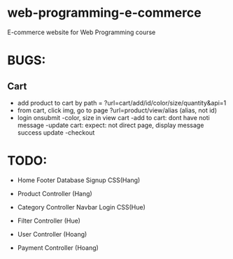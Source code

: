 # web-programming-e-commerce
E-commerce website for Web Programming course

# BUGS:
## Cart
- add product to cart by path = ?url=cart/add/id/color/size/quantity&api=1
- from cart, click img, go to page ?url=product/view/alias (alias, not id)
- login onsubmit
-color, size in view cart
-add to cart: dont have noti message
-update cart: expect: not direct page, display message success update
-checkout

# TODO:
- Home Footer Database Signup CSS(Hang)
- Product Controller (Hang)


- Category Controller Navbar Login CSS(Hue)
- Filter Controller (Hue)

- User Controller (Hoang)
- Payment Controller (Hoang)
